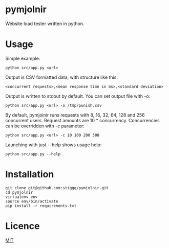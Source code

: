 pymjolnir
=========

Website load tester written in python.

# Usage

Simple example:
```
python src/app.py <url>
```

Output is CSV formatted data, with structure like this:
```
<concurrent requests>,<mean response time in ms>,<standard deviation>
```

Output is written to stdout by default. You can set output file with -o:
```
python src/app.py <url> -o /tmp/punish.csv
```

By default, pymjolnir runs requests with 8, 16, 32, 64, 128 and 256 concurrent users.
Request amounts are 10 * concurrency. Concurrencies can be overridden with -c parameter:
```
python src/app.py <url> -c 10 100 200 500
```

Launching with just --help shows usage help:
```
python src/app.py --help
```

# Installation

```
git clone git@github.com:stiggg/pymjolnir.git
cd pymjolnir
virtualenv env
source env/bin/activate
pip install -r requirements.txt
```

# Licence

[MIT](LICENCE)